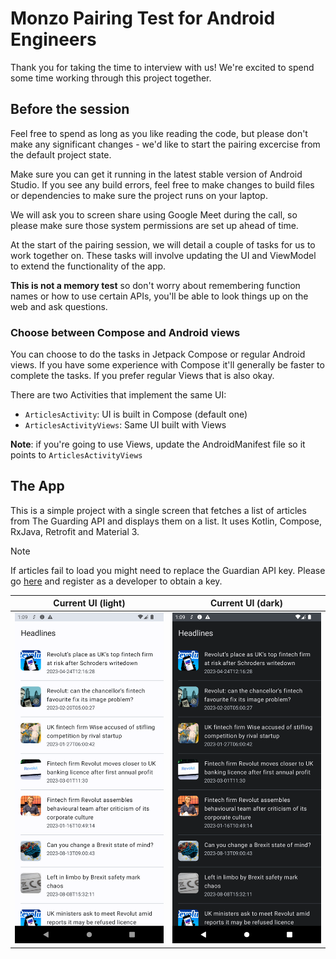 # Monzo Pairing Test for Android Engineers

Thank you for taking the time to interview with us! We're excited to spend some time working through
this project together.

## Before the session

Feel free to spend as long as you like reading the code, but please don't make any significant
changes - we'd like to start the pairing excercise from the default project state.

Make sure you can get it running in the latest stable version of Android Studio. If you see any
build errors, feel free to make changes to build files or dependencies to make sure the project runs
on your laptop.

We will ask you to screen share using Google Meet during the call, so please make sure those system
permissions are set up ahead of time.

At the start of the pairing session, we will detail a couple of tasks for us to work together on.
These tasks will involve updating the UI and ViewModel to extend the functionality of the app. 

**This is not a memory test** so don't worry about remembering function names or how to use certain
APIs, you'll be able to look things up on the web and ask questions.

### Choose between Compose and Android views

You can choose to do the tasks in Jetpack Compose or regular Android views. If you have some
experience with Compose it'll generally be faster to complete the tasks. If you prefer regular
Views that is also okay.

There are two Activities that implement the same UI:

* `ArticlesActivity`: UI is built in Compose (default one)
* `ArticlesActivityViews`: Same UI built with Views

**Note**: if you're going to use Views, update the AndroidManifest file so it points
to `ArticlesActivityViews`

## The App

This is a simple project with a single screen that fetches a list of articles from The Guarding API
and displays them on a list. It uses Kotlin, Compose, RxJava, Retrofit and Material 3.

> [!Note]
> If articles fail to load you might need to replace the Guardian API key. Please
> go [here](https://bonobo.capi.gutools.co.uk/register/developer) and register as a developer to
> obtain a key.

| Current UI (light)                                         | Current UI (dark)                                        |
|------------------------------------------------------------|----------------------------------------------------------|
| ![Current UI light](screenshots/current_ui_light_mode.png) | ![Current UI dark](screenshots/current_ui_dark_mode.png) |
